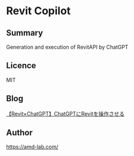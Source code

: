 # Revit Copilot
## Summary
Generation and execution of RevitAPI by ChatGPT

## Licence
MIT

## Blog
[【Revit×ChatGPT】ChatGPTにRevitを操作させる](https://amdlaboratory.com/amdblog/%e3%80%90revitxchatgpt%e3%80%91chatgpt%e3%81%abrevit%e3%82%92%e6%93%8d%e4%bd%9c%e3%81%95%e3%81%9b%e3%82%8b/)

## Author
https://amd-lab.com/

